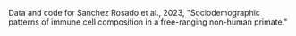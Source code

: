Data and code for Sanchez Rosado et al., 2023, "Sociodemographic patterns of immune cell composition in a free-ranging non-human primate."
